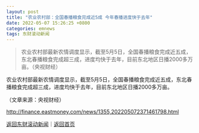 ```yaml
---
layout: post
title: "农业农村部：全国春播粮食完成近5成 今年春播进度快于去年"
date: 2022-05-07 15:26:25 +0800
categories: emnews
tags: 东财滚动新闻
---
```

> 农业农村部最新农情调度显示，截至5月5日，全国春播粮食完成近五成，东北春播粮食完成超三成，进度均快于去年，目前东北地区日播2000多万亩。（央视财经）

<p>农业农村部最新农情调度显示，截至5月5日，全国春播粮食完成近五成，东北春播粮食完成超三成，进度均快于去年，目前东北地区日播2000多万亩。 </p><p class="em_media">（文章来源：央视财经）</p>

<http://finance.eastmoney.com/news/1355,202205072371461798.html>

[返回东财滚动新闻](//finews.withounder.com/emnews/)｜[返回首页](//finews.withounder.com/)